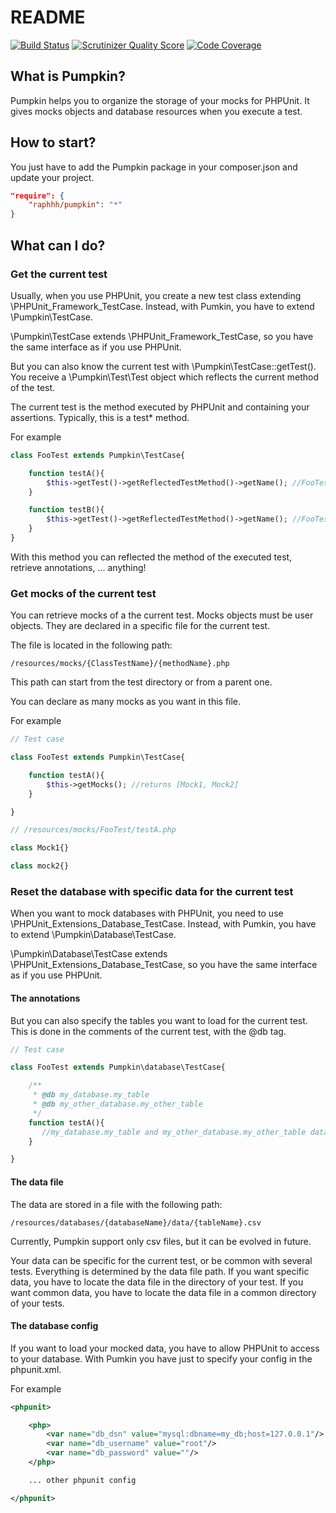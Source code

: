 # README

[![Build Status](https://travis-ci.org/Raphhh/pumpkin.png)](https://travis-ci.org/Raphhh/pumpkin)
[![Scrutinizer Quality Score](https://scrutinizer-ci.com/g/Raphhh/pumpkin/badges/quality-score.png?b=master)](https://scrutinizer-ci.com/g/Raphhh/pumpkin/)
[![Code Coverage](https://scrutinizer-ci.com/g/Raphhh/pumpkin/badges/coverage.png?b=master)](https://scrutinizer-ci.com/g/Raphhh/pumpkin/)

## What is Pumpkin?

Pumpkin helps you to organize the storage of your mocks for PHPUnit. It gives mocks objects and database resources when you execute a test.


## How to start?

You just have to add the Pumpkin package in your composer.json and update your project.

```json
"require": {
    "raphhh/pumpkin": "*"
}
```

## What can I do?

### Get the current test

Usually, when you use PHPUnit, you create a new test class extending \PHPUnit_Framework_TestCase. Instead, with Pumkin, you have to extend \Pumpkin\TestCase.

\Pumpkin\TestCase extends \PHPUnit_Framework_TestCase, so you have the same interface as if you use PHPUnit.

But you can also know the current test with \Pumpkin\TestCase::getTest(). You receive a \Pumpkin\Test\Test object which reflects the current method of the test.

The current test is the method executed by PHPUnit and containing your assertions. Typically, this is a test* method.

For example

```php
class FooTest extends Pumpkin\TestCase{

    function testA(){
        $this->getTest()->getReflectedTestMethod()->getName(); //FooTest::testA
    }

    function testB(){
        $this->getTest()->getReflectedTestMethod()->getName(); //FooTest::testB
    }
}
```

With this method you can reflected the method of the executed test, retrieve annotations, ... anything!


### Get mocks of the current test

You can retrieve mocks of a the current test. Mocks objects must be user objects. They are declared in a specific file for the current test.

The file is located in the following path:
```
/resources/mocks/{ClassTestName}/{methodName}.php
```

This path can start from the test directory or from a parent one.

You can declare as many mocks as you want in this file.



For example

```php
// Test case

class FooTest extends Pumpkin\TestCase{

    function testA(){
        $this->getMocks(); //returns [Mock1, Mock2]
    }

}
```

```php
// /resources/mocks/FooTest/testA.php

class Mock1{}

class mock2{}
```


### Reset the database with specific data for the current test

When you want to mock databases with PHPUnit, you need to use \PHPUnit_Extensions_Database_TestCase. Instead, with Pumkin, you have to extend \Pumpkin\Database\TestCase.

\Pumpkin\Database\TestCase extends \PHPUnit_Extensions_Database_TestCase, so you have the same interface as if you use PHPUnit.

#### The annotations

But you can also specify the tables you want to load for the current test. This is done in the comments of the current test, with the @db tag.

```php
// Test case

class FooTest extends Pumpkin\database\TestCase{

    /**
     * @db my_database.my_table
     * @db my_other_database.my_other_table
     */
    function testA(){
       //my_database.my_table and my_other_database.my_other_table data will be load when this test will be executed
    }

}
```

#### The data file

The data are stored in a file with the following path:
```
/resources/databases/{databaseName}/data/{tableName}.csv
```

Currently, Pumpkin support only csv files, but it can be evolved in future.

Your data can be specific for the current test, or be common with several tests. Everything is determined by the data file path. If you want specific data, you have to locate the data file in the directory of your test. If you want common data, you have to locate the data file in a common directory of your tests.


#### The database config

If you want to load your mocked data, you have to allow PHPUnit to access to your database. With Pumkin you have just to specify your config in the phpunit.xml.

For example

```xml
<phpunit>

    <php>
        <var name="db_dsn" value="mysql:dbname=my_db;host=127.0.0.1"/>
        <var name="db_username" value="root"/>
        <var name="db_password" value=""/>
    </php>

    ... other phpunit config

</phpunit>
```
